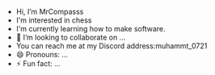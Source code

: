 -  Hi, I’m MrCompasss
-  I'm interested in chess
- I'm currently learning how to make software.
- 💞️ I’m looking to collaborate on ...
- You can reach me at my Discord address:muhammt_0721
- 😄 Pronouns: ...
- ⚡ Fun fact: ...

<!---
MyronNie/MyronNie is a ✨ special ✨ repository because its `README.md` (this file) appears on your GitHub profile.
You can click the Preview link to take a look at your changes.
--->
